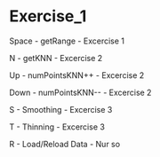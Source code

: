 # Exercise_1

Space	- getRange			- Excercise 1

N		- getKNN			- Excercise 2

Up		- numPointsKNN++	- Excercise 2

Down	- numPointsKNN--	- Excercise 2

S		- Smoothing			- Excercise 3

T		- Thinning			- Excercise 3

R		- Load/Reload Data	- Nur so
